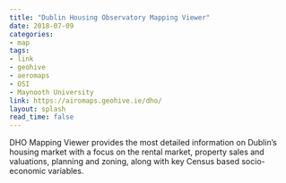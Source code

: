 ```yaml
---
title: "Dublin Housing Observatory Mapping Viewer"
date: 2018-07-09
categories:
- map
tags:
- link
- geohive
- aeromaps
- OSI
- Maynooth University
link: https://airomaps.geohive.ie/dho/
layout: splash
read_time: false
---
```

DHO Mapping Viewer provides the most detailed information on Dublin’s housing market with a focus on the rental market,
property sales and valuations, planning and zoning, along with key Census based socio-economic variables.
